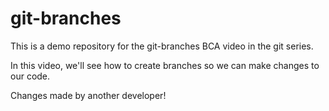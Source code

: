 # git-branches
This is a demo repository for the git-branches BCA video in the git series.

In this video, we'll see how to create branches so we can make changes to our code.

Changes made by another developer!